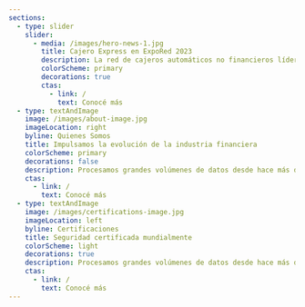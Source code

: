 ```yaml
---
sections:
  - type: slider
    slider:
      - media: /images/hero-news-1.jpg
        title: Cajero Express en ExpoRed 2023
        description: La red de cajeros automáticos no financieros líder en el mercado del sector expendedor, será uno de los protagonistas de la muestra organizada por YPF y la Asociación de Operadores.
        colorScheme: primary
        decorations: true
        ctas:
          - link: /
            text: Conocé más
  - type: textAndImage
    image: /images/about-image.jpg
    imageLocation: right
    byline: Quienes Somos
    title: Impulsamos la evolución de la industria financiera
    colorScheme: primary
    decorations: false
    description: Procesamos grandes volúmenes de datos desde hace más de 30 años y con los más altos estándares de seguridad. Bancos, entidades financieras y empresas eligen nuestros productos y servicios para una experiencia sin fricciones.
    ctas:
      - link: /
        text: Conocé más
  - type: textAndImage
    image: /images/certifications-image.jpg
    imageLocation: left
    byline: Certificaciones
    title: Seguridad certificada mundialmente
    colorScheme: light
    decorations: true
    description: Procesamos grandes volúmenes de datos desde hace más de 30 años y con los más altos estándares de seguridad. Bancos, entidades financieras y empresas eligen nuestros productos y servicios para una experiencia sin fricciones.
    ctas:
      - link: /
        text: Conocé más
---
```

